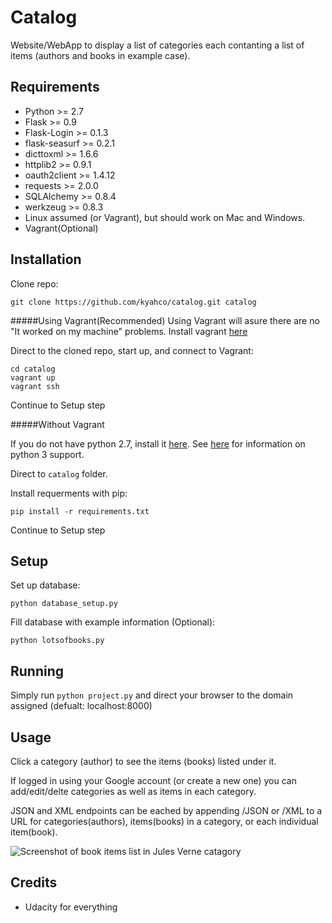 Catalog
==============
Website/WebApp to display a list of categories each contanting a list of items (authors and books in example case).

Requirements
------------
* Python >= 2.7
* Flask >= 0.9 
* Flask-Login >= 0.1.3
* flask-seasurf >= 0.2.1
* dicttoxml >= 1.6.6
* httplib2 >= 0.9.1
* oauth2client >= 1.4.12
* requests >= 2.0.0
* SQLAlchemy >= 0.8.4
* werkzeug >= 0.8.3
* Linux assumed (or Vagrant), but should work on Mac and Windows.
* Vagrant(Optional)

Installation
------------
Clone repo:

	git clone https://github.com/kyahco/catalog.git catalog

#####Using Vagrant(Recommended)
Using Vagrant will asure there are no "It worked on my machine" problems.
Install vagrant [here](https://www.vagrantup.com/downloads.html)
    
Direct to the cloned repo, start up, and connect to Vagrant:
	
    cd catalog
    vagrant up
    vagrant ssh

Continue to Setup step

#####Without Vagrant

If you do not have python 2.7, install it [here](https://www.python.org/downloads/). See [here](http://flask.pocoo.org/docs/0.10/python3/) for information on python 3 support.

Direct to `catalog` folder.

Install requerments with pip:

	pip install -r requirements.txt
    
Continue to Setup step

Setup
-----
Set up database: 
	
    python database_setup.py
    
Fill database with example information (Optional):

	python lotsofbooks.py

Running
-----
Simply run `python project.py` and direct your browser to the domain assigned (defualt: localhost:8000)

Usage
-----
Click a category (author) to see the items (books) listed under it.

If logged in using your Google account (or create a new one) you can add/edit/delte categories as well as items in each category.

JSON and XML endpoints can be eached by appending /JSON or /XML to a URL for categories(authors), items(books) in a category, or each individual item(book).

![Screenshot of book items list in Jules Verne catagory](http://i.imgur.com/hZLeSPo.png)

Credits
-------

* Udacity for everything


